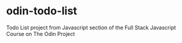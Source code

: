 # odin-todo-list
Todo List project from Javascript section of the Full Stack Javascript Course on The Odin Project
